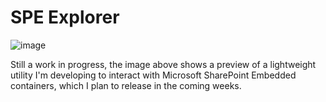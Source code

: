 # SPE Explorer

![image](https://github.com/user-attachments/assets/46ef395d-3ef3-4335-a7a2-c87821c6ad15)

Still a work in progress, the image above shows a preview of a lightweight utility I'm developing to interact with Microsoft SharePoint Embedded containers, which I plan to release in the coming weeks.
